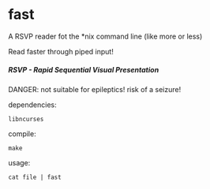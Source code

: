 fast
====

A RSVP reader fot the *nix command line (like more or less)

Read faster through piped input!

##### RSVP - Rapid Sequential Visual Presentation

DANGER: not suitable for epileptics! risk of a seizure!


dependencies: 

    libncurses

compile:

    make

usage:

    cat file | fast
